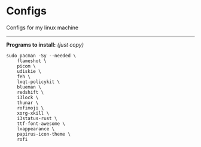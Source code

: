 # Configs
Configs for my linux machine

---

**Programs to install:** *(just copy)*
```
sudo pacman -Sy --needed \
    flameshot \
    picom \
    udiskie \
    feh \
    lxqt-policykit \
    blueman \
    redshift \
    i3lock \
    thunar \
    rofimoji \
    xorg-xkill \
    i3status-rust \
    ttf-font-awesome \
    lxappearance \
    papirus-icon-theme \
    rofi
```